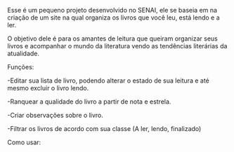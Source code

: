 Esse é um pequeno projeto desenvolvido no SENAI, ele se baseia em na criação de um site na qual organiza os livros que você leu, está lendo e a ler. 

O objetivo dele é para os amantes de leitura que queiram organizar seus livros e acompanhar o mundo da literatura vendo as tendências literárias da atualidade. 

 

Funções: 

 

-Editar sua lista de livro, podendo alterar o estado de sua leitura e até mesmo excluir o livro lendo. 

-Ranquear a qualidade do livro a partir de nota e estrela. 

-Criar observações sobre o livro. 

-Filtrar os livros de acordo com sua classe (A ler, lendo, finalizado) 

 

Como usar: 